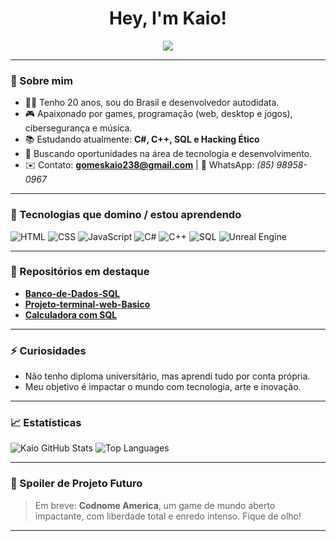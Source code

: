 <h1 align="center">Hey, I'm Kaio!</h1>
<p align="center">
  <img src="https://readme-typing-svg.herokuapp.com?color=%23F78DA7&size=22&center=true&vCenter=true&width=500&lines=Full+Stack+Developer;Cybersecurity+Student;Self-taught+Programmer;Game+Developer+in+Progress" />
</p>

---

### 🚀 Sobre mim
- 👨‍💻 Tenho 20 anos, sou do Brasil e desenvolvedor autodidata.
- 🎮 Apaixonado por games, programação (web, desktop e jogos), cibersegurança e música.
- 📚 Estudando atualmente: **C#, C++, SQL e Hacking Ético**
- 💼 Buscando oportunidades na área de tecnologia e desenvolvimento.
- ✉️ Contato: **gomeskaio238@gmail.com** | 📱 WhatsApp: *(85) 98958-0967*

---

### 🧠 Tecnologias que domino / estou aprendendo
![HTML](https://img.shields.io/badge/HTML5-E34F26?style=flat&logo=html5&logoColor=white)
![CSS](https://img.shields.io/badge/CSS3-1572B6?style=flat&logo=css3&logoColor=white)
![JavaScript](https://img.shields.io/badge/JavaScript-F7DF1E?style=flat&logo=javascript&logoColor=black)
![C#](https://img.shields.io/badge/C%23-68217A?style=flat&logo=c-sharp&logoColor=white)
![C++](https://img.shields.io/badge/C++-00599C?style=flat&logo=c%2B%2B&logoColor=white)
![SQL](https://img.shields.io/badge/SQL-003B57?style=flat&logo=mysql&logoColor=white)
![Unreal Engine](https://img.shields.io/badge/Unreal%20Engine-000000?style=flat&logo=unrealengine&logoColor=white)

---

### 📌 Repositórios em destaque

- [**Banco-de-Dados-SQL**](https://github.com/kaiodv21/Banco-de-Dados-SQL)
- [**Projeto-terminal-web-Basico**](https://github.com/kaiodv21/Projeto-terminal-web-Basico)
- [**Calculadora com SQL**](https://github.com/kaiodv21/calculadora-de-idade-usando-SQL)

---

### ⚡ Curiosidades
- Não tenho diploma universitário, mas aprendi tudo por conta própria.
- Meu objetivo é impactar o mundo com tecnologia, arte e inovação.

---

### 📈 Estatísticas

![Kaio GitHub Stats](https://github-readme-stats.vercel.app/api?username=kaiodv21&show_icons=true&theme=tokyonight)
![Top Languages](https://github-readme-stats.vercel.app/api/top-langs/?username=kaiodv21&layout=compact&theme=tokyonight)

---

### 🧩 Spoiler de Projeto Futuro
> Em breve: **Codnome America**, um game de mundo aberto impactante, com liberdade total e enredo intenso. Fique de olho!

---

